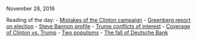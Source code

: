 November 28, 2016

Reading of the day:
	- [Mistakes of the Clinton campaign](http://inthesetimes.com/article/19674/hillary-clinton-democratic-party-neoliberal-trump)
	- [Greenberg report on election](http://rooseveltinstitute.org/wp-content/uploads/2016/11/Dcor_PE_RTR_Ealert_11.15.2016_for-release.pdf)
	- [Steve Bannon profile](http://www.nytimes.com/2016/11/27/us/politics/steve-bannon-white-house.html?smid=pl-share&_r=0)
	- [Trump conflicts of interest](http://www.nytimes.com/2016/11/26/us/politics/donald-trump-international-business.html)
	- [Coverage of Clinton vs. Trump](http://shorensteincenter.org/pre-primary-news-coverage-2016-trump-clinton-sanders/#The_Democratic_Race)
	- [Two populisms](https://www.thenation.com/article/the-two-populisms/)
	- [The fall of Deutsche Bank](http://www.spiegel.de/international/business/the-story-of-the-self-destruction-of-deutsche-bank-a-1118157.html)

